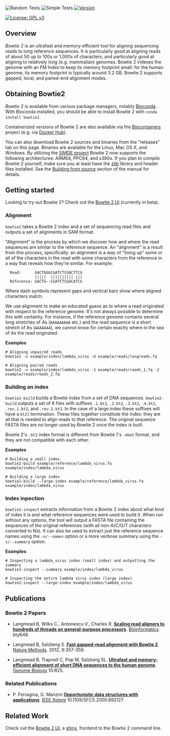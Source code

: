 
<!-- badges: start -->
![Random Tests](https://github.com/BenLangmead/bowtie2/actions/workflows/random-tests.yml/badge.svg)
![Simple Tests](https://github.com/BenLangmead/bowtie2/actions/workflows/simple-tests.yml/badge.svg)
[![Version](https://img.shields.io/badge/version-2.5.2-green.svg)](https://shields.io/)
<!-- [![Build Status](https://travis-ci.org/BenLangmead/bowtie2.svg?branch=master)](https://travis-ci.org/BenLangmead/bowtie2) -->
[![License: GPL v3](https://img.shields.io/badge/license-GPLv3-blue.svg)](https://www.gnu.org/licenses/gpl-3.0)
<!--badges: end -->

## Overview

*Bowtie 2* is an ultrafast and memory-efficient tool for aligning sequencing reads
to long reference sequences. It is particularly good at aligning reads of about 50
up to 100s or 1,000s of characters, and particularly good at aligning to relatively
long (e.g. mammalian) genomes. Bowtie 2 indexes the genome with an FM Index to keep
its memory footprint small: for the human genome, its memory footprint is typically
around 3.2 GB. Bowtie 2 supports gapped, local, and paired-end alignment modes.

## Obtaining Bowtie2

*Bowtie 2* is available from various package managers, notably
[Bioconda](https://anaconda.org/bioconda/bowtie2). With Bioconda installed, you
should be able to install Bowtie 2 with `conda install bowtie2`.

Containerized versions of Bowtie 2 are also available via the
[Biocontainers](https://biocontainers.pro/) project (e.g. via
[Docker Hub](https://hub.docker.com/r/biocontainers/bowtie2/)).

You can also download Bowtie 2 sources and binaries from the
"releases" tab on this page. Binaries are available for the Linux,
Mac OS X, and Windows. By utilizing the [SIMDE project](https://github.com/simd-everywhere/simde)
Bowtie 2 now supports the following architectures: ARM64, PPC64, and
s390x.  If you plan to compile Bowtie 2 yourself, make sure you at least have
the [zlib](https://www.zlib.net) library and header files installed. See the
[Building from source](http://bowtie-bio.sourceforge.net/bowtie2/manual.shtml#building-from-source)
section of the manual for details.

## Getting started
Looking to try out Bowtie 2? Check out the [Bowtie 2 UI](http://bit.ly/bt2ui-beta) (currently in beta).

### Alignment
`bowtie2` takes a Bowtie 2 index and a set of sequencing read files and outputs a
set of alignments in SAM format.

"Alignment" is the process by which we discover how and where the read sequences are
similar to the reference sequence. An "alignment" is a result from this process,
specifically: an alignment is a way of "lining up" some or all of the characters in
the read with some characters from the reference in a way that reveals how they're
similar. For example:

```
  Read:      GACTGGGCGATCTCGACTTCG
             |||||  |||||||||| |||
  Reference: GACTG--CGATCTCGACATCG
```
Where dash symbols represent gaps and vertical bars show where aligned characters match.

We use alignment to make an educated guess as to where a read originated with
respect to the reference genome. It's not always possible to determine this with
certainty. For instance, if the reference genome contains several long stretches of
As (`AAAAAAAAA` etc.) and the read sequence is a short stretch of As (`AAAAAAA`), we
cannot know for certain exactly where in the sea of As the read originated.

**Examples**
```
# Aligning unpaired reads
bowtie2 -x example/index/lambda_virus -U example/reads/longreads.fq

# Aligning paired reads
bowtie2 -x example/index/lambda_virus -1 example/reads/reads_1.fq -2 example/reads/reads_2.fq
```

### Building an index

`bowtie2-build` builds a Bowtie index from a set of DNA sequences. `bowtie2-build`
outputs a set of 6 files with suffixes `.1.bt2`, `.2.bt2`, `.3.bt2`, `.4.bt2`,
`.rev.1.bt2`, and `.rev.2.bt2`. In the case of a large index these suffixes will
have a `bt2l` termination. These files together constitute the index: they are all
that is needed to align reads to that reference. The original sequence FASTA files
are no longer used by Bowtie 2 once the index is built.

Bowtie 2's `.bt2` index format is different from Bowtie 1's `.ebwt` format, and they
are not compatible with each other.

**Examples**
```
# Building a small index
bowtie2-build example/reference/lambda_virus.fa example/index/lambda_virus

# Building a large index
bowtie2-build --large-index example/reference/lambda_virus.fa example/index/lambda_virus
```

### Index inpection

`bowtie2-inspect` extracts information from a Bowtie 2 index about what kind of
index it is and what reference sequences were used to build it. When run without any
options, the tool will output a FASTA file containing the sequences of the original
references (with all non-A/C/G/T characters converted to Ns). It can also be used to
extract just the reference sequence names using the `-n/--names` option or a more
verbose summary using the `-s/--summary` option.

**Examples**
```
# Inspecting a lambda_virus index (small index) and outputting the summary
bowtie2-inspect --summary example/index/lambda_virus

# Inspecting the entire lambda virus index (large index)
bowtie2-inspect --large-index example/index/lambda_virus
```

## Publications

### Bowtie 2 Papers

- Langmead B, Wilks C., Antonescu V., Charles R. __[Scaling read aligners to hundreds of threads on general-purpose processors](https://doi.org/10.1093/bioinformatics/bty648)__. [Bioinformatics](https://academic.oup.com/bioinformatics). bty648.

- Langmead B, Salzberg S. __[Fast gapped-read alignment with Bowtie 2](http://www.nature.com/nmeth/journal/v9/n4/full/nmeth.1923.html)__. [Nature Methods](http://www.nature.com/nmeth). 2012, 9:357-359.

- Langmead B, Trapnell C, Pop M, Salzberg SL. __[Ultrafast and memory-efficient alignment of short DNA sequences to the human genome](https://genomebiology.biomedcentral.com/articles/10.1186/gb-2009-10-3-r25)__. [Genome Biology](https://genomebiology.biomedcentral.com/) 10:R25.

### Related Publications

- P. Ferragina, G. Manzini __[Opportunistic data structures with applications](https://ieeexplore.ieee.org/document/892127)__. [IEEE Xplore](http://genomebiology.com/) 10.1109/SFCS.2000.892127

## Related Work

Check out the [Bowtie 2 UI](http://bit.ly/bt2ui-beta), a [shiny](https://shiny.rstudio.com), frontend to the Bowtie 2 command line.
